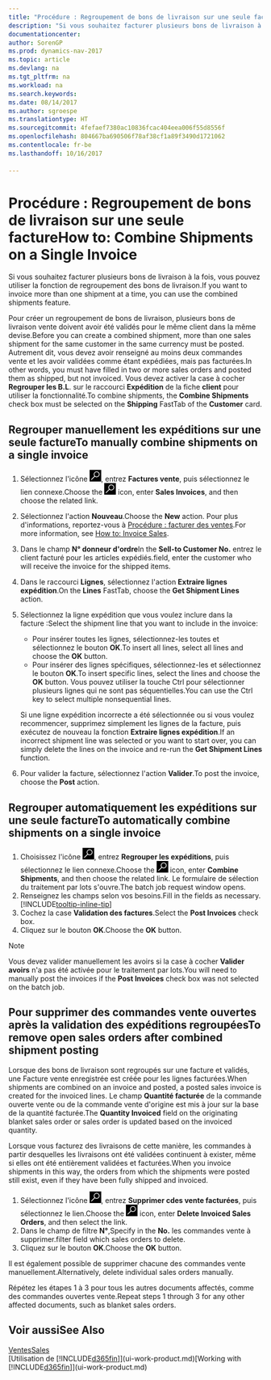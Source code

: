 ```yaml
---
title: "Procédure : Regroupement de bons de livraison sur une seule facture"
description: "Si vous souhaitez facturer plusieurs bons de livraison à la fois, vous pouvez utiliser la fonction de regroupement des bons de livraison."
documentationcenter: 
author: SorenGP
ms.prod: dynamics-nav-2017
ms.topic: article
ms.devlang: na
ms.tgt_pltfrm: na
ms.workload: na
ms.search.keywords: 
ms.date: 08/14/2017
ms.author: sgroespe
ms.translationtype: HT
ms.sourcegitcommit: 4fefaef7380ac10836fcac404eea006f55d8556f
ms.openlocfilehash: 804667ba690506f78af38cf1a89f3490d1721062
ms.contentlocale: fr-be
ms.lasthandoff: 10/16/2017

---
```

# <a name="how-to-combine-shipments-on-a-single-invoice"></a><span data-ttu-id="7f07b-103">Procédure : Regroupement de bons de livraison sur une seule facture</span><span class="sxs-lookup"><span data-stu-id="7f07b-103">How to: Combine Shipments on a Single Invoice</span></span>
<span data-ttu-id="7f07b-104">Si vous souhaitez facturer plusieurs bons de livraison à la fois, vous pouvez utiliser la fonction de regroupement des bons de livraison.</span><span class="sxs-lookup"><span data-stu-id="7f07b-104">If you want to invoice more than one shipment at a time, you can use the combined shipments feature.</span></span>  

 <span data-ttu-id="7f07b-105">Pour créer un regroupement de bons de livraison, plusieurs bons de livraison vente doivent avoir été validés pour le même client dans la même devise.</span><span class="sxs-lookup"><span data-stu-id="7f07b-105">Before you can create a combined shipment, more than one sales shipment for the same customer in the same currency must be posted.</span></span> <span data-ttu-id="7f07b-106">Autrement dit, vous devez avoir renseigné au moins deux commandes vente et les avoir validées comme étant expédiées, mais pas facturées.</span><span class="sxs-lookup"><span data-stu-id="7f07b-106">In other words, you must have filled in two or more sales orders and posted them as shipped, but not invoiced.</span></span> <span data-ttu-id="7f07b-107">Vous devez activer la case à cocher **Regrouper les B.L**. sur le raccourci **Expédition** de la fiche **client** pour utiliser la fonctionnalité.</span><span class="sxs-lookup"><span data-stu-id="7f07b-107">To combine shipments, the **Combine Shipments** check box must be selected on the **Shipping** FastTab of the **Customer** card.</span></span>  

## <a name="to-manually-combine-shipments-on-a-single-invoice"></a><span data-ttu-id="7f07b-108">Regrouper manuellement les expéditions sur une seule facture</span><span class="sxs-lookup"><span data-stu-id="7f07b-108">To manually combine shipments on a single invoice</span></span>  
1. <span data-ttu-id="7f07b-109">Sélectionnez l'icône ![Page ou état pour la recherche](media/ui-search/search_small.png "Page ou état pour la recherche"), entrez **Factures vente**, puis sélectionnez le lien connexe.</span><span class="sxs-lookup"><span data-stu-id="7f07b-109">Choose the ![Search for Page or Report](media/ui-search/search_small.png "Search for Page or Report icon") icon, enter **Sales Invoices**, and then choose the related link.</span></span>  
2. <span data-ttu-id="7f07b-110">Sélectionnez l'action **Nouveau**.</span><span class="sxs-lookup"><span data-stu-id="7f07b-110">Choose the **New** action.</span></span> <span data-ttu-id="7f07b-111">Pour plus d'informations, reportez-vous à [Procédure : facturer des ventes](sales-how-invoice-sales.md).</span><span class="sxs-lookup"><span data-stu-id="7f07b-111">For more information, see [How to: Invoice Sales](sales-how-invoice-sales.md).</span></span>
3. <span data-ttu-id="7f07b-112">Dans le champ **N° donneur d'ordre**</span><span class="sxs-lookup"><span data-stu-id="7f07b-112">In the **Sell-to Customer No.**</span></span> <span data-ttu-id="7f07b-113">entrez le client facturé pour les articles expédiés.</span><span class="sxs-lookup"><span data-stu-id="7f07b-113">field, enter the customer who will receive the invoice for the shipped items.</span></span>  
4. <span data-ttu-id="7f07b-114">Dans le raccourci **Lignes**, sélectionnez l'action **Extraire lignes expédition**.</span><span class="sxs-lookup"><span data-stu-id="7f07b-114">On the **Lines** FastTab, choose the **Get Shipment Lines** action.</span></span>  
5. <span data-ttu-id="7f07b-115">Sélectionnez la ligne expédition que vous voulez inclure dans la facture :</span><span class="sxs-lookup"><span data-stu-id="7f07b-115">Select the shipment line that you want to include in the invoice:</span></span>  

    - <span data-ttu-id="7f07b-116">Pour insérer toutes les lignes, sélectionnez-les toutes et sélectionnez le bouton **OK**.</span><span class="sxs-lookup"><span data-stu-id="7f07b-116">To insert all lines, select all lines and choose the **OK** button.</span></span>  
    - <span data-ttu-id="7f07b-117">Pour insérer des lignes spécifiques, sélectionnez-les et sélectionnez le bouton **OK**.</span><span class="sxs-lookup"><span data-stu-id="7f07b-117">To insert specific lines, select the lines and choose the **OK** button.</span></span> <span data-ttu-id="7f07b-118">Vous pouvez utiliser la touche Ctrl pour sélectionner plusieurs lignes qui ne sont pas séquentielles.</span><span class="sxs-lookup"><span data-stu-id="7f07b-118">You can use the Ctrl key to select multiple nonsequential lines.</span></span>  

    <span data-ttu-id="7f07b-119">Si une ligne expédition incorrecte a été sélectionnée ou si vous voulez recommencer, supprimez simplement les lignes de la facture, puis exécutez de nouveau la fonction **Extraire lignes expédition**.</span><span class="sxs-lookup"><span data-stu-id="7f07b-119">If an incorrect shipment line was selected or you want to start over, you can simply delete the lines on the invoice and re-run the **Get Shipment Lines** function.</span></span>  
7. <span data-ttu-id="7f07b-120">Pour valider la facture, sélectionnez l'action **Valider**.</span><span class="sxs-lookup"><span data-stu-id="7f07b-120">To post the invoice, choose the **Post** action.</span></span>  

## <a name="to-automatically-combine-shipments-on-a-single-invoice"></a><span data-ttu-id="7f07b-121">Regrouper automatiquement les expéditions sur une seule facture</span><span class="sxs-lookup"><span data-stu-id="7f07b-121">To automatically combine shipments on a single invoice</span></span>  
1. <span data-ttu-id="7f07b-122">Choisissez l'icône ![Page ou état pour la recherche](media/ui-search/search_small.png "Page ou état pour la recherche"), entrez **Regrouper les expéditions**, puis sélectionnez le lien connexe.</span><span class="sxs-lookup"><span data-stu-id="7f07b-122">Choose the ![Search for Page or Report](media/ui-search/search_small.png "Search for Page or Report icon") icon, enter **Combine Shipments**, and then choose the related link.</span></span> <span data-ttu-id="7f07b-123">Le formulaire de sélection du traitement par lots s'ouvre.</span><span class="sxs-lookup"><span data-stu-id="7f07b-123">The batch job request window opens.</span></span>  
2. <span data-ttu-id="7f07b-124">Renseignez les champs selon vos besoins.</span><span class="sxs-lookup"><span data-stu-id="7f07b-124">Fill in the fields as necessary.</span></span> [!INCLUDE[tooltip-inline-tip](includes/tooltip-inline-tip_md.md)]
3. <span data-ttu-id="7f07b-125">Cochez la case **Validation des factures**.</span><span class="sxs-lookup"><span data-stu-id="7f07b-125">Select the **Post Invoices** check box.</span></span>  
4.  <span data-ttu-id="7f07b-126">Cliquez sur le bouton **OK**.</span><span class="sxs-lookup"><span data-stu-id="7f07b-126">Choose the **OK** button.</span></span>  

> [!NOTE]  
>  <span data-ttu-id="7f07b-127">Vous devez valider manuellement les avoirs si la case à cocher **Valider avoirs** n'a pas été activée pour le traitement par lots.</span><span class="sxs-lookup"><span data-stu-id="7f07b-127">You will need to manually post the invoices if the **Post Invoices** check box was not selected on the batch job.</span></span>  

## <a name="to-remove-open-sales-orders-after-combined-shipment-posting"></a><span data-ttu-id="7f07b-128">Pour supprimer des commandes vente ouvertes après la validation des expéditions regroupées</span><span class="sxs-lookup"><span data-stu-id="7f07b-128">To remove open sales orders after combined shipment posting</span></span> 
<span data-ttu-id="7f07b-129">Lorsque des bons de livraison sont regroupés sur une facture et validés, une Facture vente enregistrée est créée pour les lignes facturées.</span><span class="sxs-lookup"><span data-stu-id="7f07b-129">When shipments are combined on an invoice and posted, a posted sales invoice is created for the invoiced lines.</span></span> <span data-ttu-id="7f07b-130">Le champ **Quantité facturée** de la commande ouverte vente ou de la commande vente d'origine est mis à jour sur la base de la quantité facturée.</span><span class="sxs-lookup"><span data-stu-id="7f07b-130">The **Quantity Invoiced** field on the originating blanket sales order or sales order is updated based on the invoiced quantity.</span></span>  

<span data-ttu-id="7f07b-131">Lorsque vous facturez des livraisons de cette manière, les commandes à partir desquelles les livraisons ont été validées continuent à exister, même si elles ont été entièrement validées et facturées.</span><span class="sxs-lookup"><span data-stu-id="7f07b-131">When you invoice shipments in this way, the orders from which the shipments were posted still exist, even if they have been fully shipped and invoiced.</span></span>   

1. <span data-ttu-id="7f07b-132">Sélectionnez l'icône ![Page ou état pour la recherche](media/ui-search/search_small.png "Page ou état pour la recherche"), entrez **Supprimer cdes vente facturées**, puis sélectionnez le lien.</span><span class="sxs-lookup"><span data-stu-id="7f07b-132">Choose the ![Search for Page or Report](media/ui-search/search_small.png "Search for Page or Report icon") icon, enter **Delete Invoiced Sales Orders**, and then select the link.</span></span>  
2. <span data-ttu-id="7f07b-133">Dans le champ de filtre **N°**,</span><span class="sxs-lookup"><span data-stu-id="7f07b-133">Specify in the **No.**</span></span> <span data-ttu-id="7f07b-134">les commandes vente à supprimer.</span><span class="sxs-lookup"><span data-stu-id="7f07b-134">filter field which sales orders to delete.</span></span>  
3. <span data-ttu-id="7f07b-135">Cliquez sur le bouton **OK**.</span><span class="sxs-lookup"><span data-stu-id="7f07b-135">Choose the **OK** button.</span></span>  

<span data-ttu-id="7f07b-136">Il est également possible de supprimer chacune des commandes vente manuellement.</span><span class="sxs-lookup"><span data-stu-id="7f07b-136">Alternatively, delete individual sales orders manually.</span></span>  

<span data-ttu-id="7f07b-137">Répétez les étapes 1 à 3 pour tous les autres documents affectés, comme des commandes ouvertes vente.</span><span class="sxs-lookup"><span data-stu-id="7f07b-137">Repeat steps 1 through 3 for any other affected documents, such as blanket sales orders.</span></span>

## <a name="see-also"></a><span data-ttu-id="7f07b-138">Voir aussi</span><span class="sxs-lookup"><span data-stu-id="7f07b-138">See Also</span></span>  
[<span data-ttu-id="7f07b-139">Ventes</span><span class="sxs-lookup"><span data-stu-id="7f07b-139">Sales</span></span>](sales-manage-sales.md)  
<span data-ttu-id="7f07b-140">[Utilisation de [!INCLUDE[d365fin](includes/d365fin_md.md)]](ui-work-product.md)</span><span class="sxs-lookup"><span data-stu-id="7f07b-140">[Working with [!INCLUDE[d365fin](includes/d365fin_md.md)]](ui-work-product.md)</span></span>

